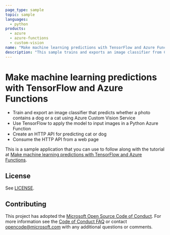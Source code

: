 ```yaml
---
page_type: sample
topic: sample
languages:
  - python
products:
  - azure
  - azure-functions
  - custom-vision
name: "Make machine learning predictions with TensorFlow and Azure Functions"
description: "This sample trains and exports an image classifier from Custom Vision, then it applies the model in Azure Functions using Python and TensorFlow"
---
```


# Make machine learning predictions with TensorFlow and Azure Functions

* Train and export an image classifier that predicts whether a photo contains a dog or a cat using Azure Custom Vision Service
* Use TensorFlow to apply the model to input images in a Python Azure Function
* Create an HTTP API for predicting cat or dog
* Consume the HTTP API from a web page

This is a sample application that you can use to follow along with the tutorial at 
[Make machine learning predictions with TensorFlow and Azure Functions](https://docs.microsoft.com/azure/azure-functions/functions-machine-learning-tensorflow?WT.mc_id=functionspython-github-antchu). 

## License

See [LICENSE](LICENSE).

## Contributing

This project has adopted the [Microsoft Open Source Code of Conduct](https://opensource.microsoft.com/codeofconduct/). For more information see the [Code of Conduct FAQ](https://opensource.microsoft.com/codeofconduct/faq/) or contact [opencode@microsoft.com](mailto:opencode@microsoft.com) with any additional questions or comments.
  
